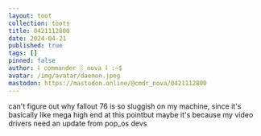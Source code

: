 ```yaml
---
layout: toot
collection: toots
title: 0421112800
date: 2024-04-21
published: true
tags: []
pinned: false
author: ⸸ commander ░ nova ⸸ :~$
avatar: /img/avatar/daemon.jpeg
mastodon: https://mastodon.online/@cmdr_nova/0421112800
---
```


can't figure out why fallout 76 is so sluggish on my machine, since it's basically like mega high end at this pointbut maybe it's because my video drivers need an update from pop_os devs
